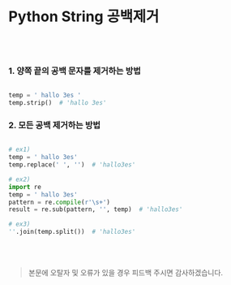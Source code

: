 # Python String 공백제거
<br><br>
### 1. 양쪽 끝의 공백 문자를 제거하는 방법
~~~python

temp = ' hallo 3es '
temp.strip()  # 'hallo 3es'

~~~

### 2. 모든 공백 제거하는 방법
~~~python

# ex1)
temp = ' hallo 3es'
temp.replace(' ', '')  # 'hallo3es'

# ex2)
import re
temp = ' hallo 3es'
pattern = re.compile(r'\s+')
result = re.sub(pattern, '', temp)  # 'hallo3es'

# ex3)
''.join(temp.split())  # 'hallo3es'

~~~
<br><br>

> 본문에 오탈자 및 오류가 있을 경우 피드백 주시면 감사하겠습니다.
